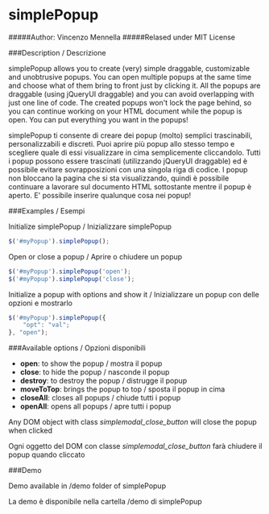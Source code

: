 simplePopup
===========
#####Author: Vincenzo Mennella
#####Relased under MIT License

###Description / Descrizione

simplePopup allows you to create (very) simple draggable, customizable and unobtrusive popups. You can open multiple popups at the same time and choose what of them bring to front just by clicking it.
All the popups are draggable (using jQueryUI draggable) and you can avoid overlapping with just one line of code.
The created popups won't lock the page behind, so you can continue working on your HTML document while the popup is open.
You can put everything you want in the popups!

simplePopup ti consente di creare dei popup (molto) semplici trascinabili, personalizzabili e discreti. Puoi aprire più popup allo stesso tempo e scegliere quale di essi visualizzare in cima semplicemente cliccandolo.
Tutti i popup possono essere trascinati (utilizzando jQueryUI draggable) ed è possibile evitare sovrapposizioni con una singola riga di codice.
I popup non bloccano la pagina che si sta visualizzando, quindi è possibile continuare a lavorare sul documento HTML sottostante  mentre il popup è aperto.
E' possibile inserire qualunque cosa nei popup!

###Examples / Esempi

Initialize simplePopup / Inizializzare simplePopup
```javascript
$('#myPopup').simplePopup();
```

Open or close a popup / Aprire o chiudere un popup
```javascript
$('#myPopup').simplePopup('open');
$('#myPopup').simplePopup('close');
```

Initialize a popup with options and show it / Inizializzare un popup con delle opzioni e mostrarlo
```javascript
$('#myPopup').simplePopup({
	"opt": "val";
}, "open");
```

###Available options / Opzioni disponibili

- **open**: to show the popup / mostra il popup
- **close**: to hide the popup  / nasconde il popup
- **destroy**: to destroy the popup / distrugge il popup
- **moveToTop**: brings the popup to top / sposta il popup in cima
- **closeAll**: closes all popups / chiude tutti i popup
- **openAll**: opens all popups / apre tutti i popup

Any DOM object with class *simplemodal_close_button* will close the popup when clicked

Ogni oggetto del DOM con classe *simplemodal_close_button* farà chiudere il popup quando cliccato

###Demo

Demo available in /demo folder of simplePopup

La demo è disponibile nella cartella /demo di simplePopup
